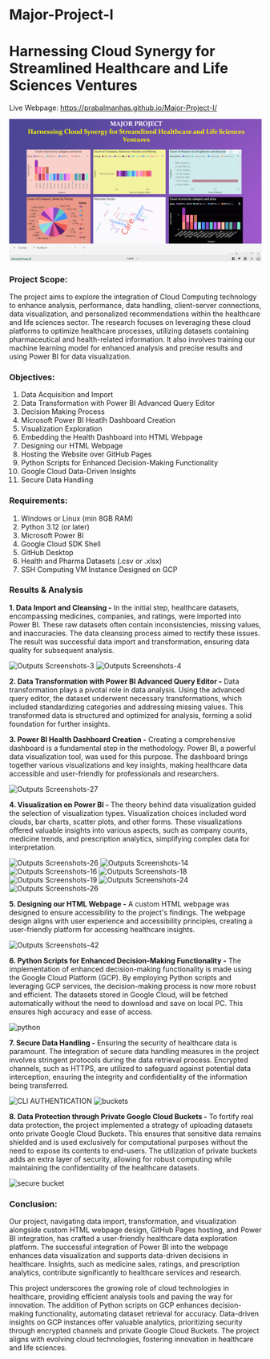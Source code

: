 # Major-Project-I
# Harnessing Cloud Synergy for Streamlined Healthcare and Life Sciences Ventures

Live Webpage: https://prabalmanhas.github.io/Major-Project-I/

![](https://github.com/prabalmanhas/Major-Project-I/blob/main/projectbanner.png)

### Project Scope:
The project aims to explore the integration of Cloud Computing technology to enhance analysis, performance, data handling, client-server connections, data visualization, and personalized recommendations within the healthcare and life sciences sector. The research focuses on leveraging these cloud platforms to optimize healthcare processes, utilizing datasets containing pharmaceutical and health-related information. It also involves training our machine learning model for enhanced analysis and precise results and using Power BI for data visualization.

### Objectives:
1. Data Acquisition and Import
2. Data Transformation with Power BI Advanced Query Editor  
3. Decision Making Process 
4. Microsoft Power BI Heatlh Dashboard Creation  
5. Visualization Exploration  
6. Embedding the Health Dashboard into HTML Webpage  
7. Designing our HTML Webpage  
8. Hosting the Website over GitHub Pages  
9. Python Scripts for Enhanced Decision-Making Functionality  
10. Google Cloud Data-Driven Insights  
11. Secure Data Handling  

### Requirements:
1. Windows or Linux (min 8GB RAM)  
2. Python 3.12 (or later)
3. Microsoft Power BI  
4. Google Cloud SDK Shell
5. GitHub Desktop
6. Health and Pharma Datasets (.csv or .xlsx)  
7. SSH Computing VM Instance Designed on GCP  

### Results & Analysis

__1. Data Import and Cleansing -__ In the initial step, healthcare datasets, encompassing medicines, companies, and ratings, were imported into Power BI. These raw datasets often contain inconsistencies, missing values, and inaccuracies. The data cleansing process aimed to rectify these issues. The result was successful data import and transformation, ensuring data quality for subsequent analysis.

![Outputs Screenshots-3](https://github.com/user-attachments/assets/90f95549-8762-458d-8c2b-e3d600cedeab)
![Outputs Screenshots-4](https://github.com/user-attachments/assets/532115eb-f74d-4eec-86ea-2ba7965350a5)

__2. Data Transformation with Power BI Advanced Query Editor -__ Data transformation plays a pivotal role in data analysis. Using the advanced query editor, the dataset underwent necessary transformations, which included standardizing categories and addressing missing values. This transformed data is structured and optimized for analysis, forming a solid foundation for further insights.

__3. Power BI Health Dashboard Creation -__ Creating a comprehensive dashboard is a fundamental step in the methodology. Power BI, a powerful data visualization tool, was used for this purpose. The dashboard brings together various visualizations and key insights, making healthcare data accessible and user-friendly for professionals and researchers.

![Outputs Screenshots-27](https://github.com/user-attachments/assets/88785bb9-d9dc-467c-a953-fcb123791828)

__4. Visualization on Power BI -__ The theory behind data visualization guided the selection of visualization types. Visualization choices included word clouds, bar charts, scatter plots, and other forms. These visualizations offered valuable insights into various aspects, such as company counts, medicine trends, and prescription analytics, simplifying complex data for interpretation.

![Outputs Screenshots-26](https://github.com/user-attachments/assets/6278a59d-c0be-47e3-921b-1a247da36375)
![Outputs Screenshots-14](https://github.com/user-attachments/assets/0e25ccb8-1691-4b73-b5bb-ec2cd9a25689)
![Outputs Screenshots-16](https://github.com/user-attachments/assets/d7adba8a-95eb-48e0-a2e5-2de70803d3f1)
![Outputs Screenshots-18](https://github.com/user-attachments/assets/213c52ca-2f70-416b-a36d-848795c68fc9)
![Outputs Screenshots-19](https://github.com/user-attachments/assets/97f6d958-4868-4fdc-8736-02f810fce6b2)
![Outputs Screenshots-24](https://github.com/user-attachments/assets/1afe5c94-18e5-4a90-b928-a778e5e6da06)
![Outputs Screenshots-26](https://github.com/user-attachments/assets/0947e996-783e-4db5-bf63-6bc34f7efeca)

__5. Designing our HTML Webpage -__ A custom HTML webpage was designed to ensure accessibility to the project's findings. The webpage design aligns with user experience and accessibility principles, creating a user-friendly platform for accessing healthcare insights.

![Outputs Screenshots-42](https://github.com/user-attachments/assets/3f860bba-82db-43ab-8099-444738085752)

__6. Python Scripts for Enhanced Decision-Making Functionality -__ The implementation of enhanced decision-making functionality is made using the Google Cloud Platform (GCP). By employing Python scripts and leveraging GCP services, the decision-making process is now more robust and efficient. The datasets stored in Google Cloud, will be fetched automatically without the need to download and save on local PC. This ensures high accuracy and ease of access.

![python](https://github.com/user-attachments/assets/6c2a860f-031e-4006-a2b7-68709ad3aa34)

__7. Secure Data Handling -__ Ensuring the security of healthcare data is paramount. The integration of secure data handling measures in the project involves stringent protocols during the data retrieval process. 
Encrypted channels, such as HTTPS, are utilized to safeguard against potential data interception, ensuring the integrity and confidentiality of the information being transferred.

![CLI AUTHENTICATION](https://github.com/user-attachments/assets/90f0646e-194b-415e-b7d8-a64ebac69777)
![buckets](https://github.com/user-attachments/assets/262052fb-f444-4e59-8fd9-df444488b699)

__8. Data Protection through Private Google Cloud Buckets -__ To fortify real data protection, the project implemented a strategy of uploading datasets onto private Google Cloud Buckets. This ensures that sensitive data remains shielded and is used exclusively for computational purposes without the need to expose its contents to end-users. 
The utilization of private buckets adds an extra layer of security, allowing for robust computing while maintaining the confidentiality of the healthcare datasets.

![secure bucket](https://github.com/user-attachments/assets/0569f266-4108-47ae-8a89-3929b1ebd7f4)

### Conclusion:
Our project, navigating data import, transformation, and visualization alongside custom HTML webpage design, GitHub Pages hosting, and Power BI integration, has crafted a user-friendly healthcare data exploration platform. The successful integration of Power BI into the webpage enhances data visualization and supports data-driven decisions in healthcare. Insights, such as medicine sales, ratings, and prescription analytics, contribute significantly to healthcare services and research.

This project underscores the growing role of cloud technologies in healthcare, providing efficient analysis tools and paving the way for innovation. The addition of Python scripts on GCP enhances decision-making functionality, automating dataset retrieval for accuracy. Data-driven insights on GCP instances offer valuable analytics, prioritizing security through encrypted channels and private Google Cloud Buckets. The project aligns with evolving cloud technologies, fostering innovation in healthcare and life sciences.
